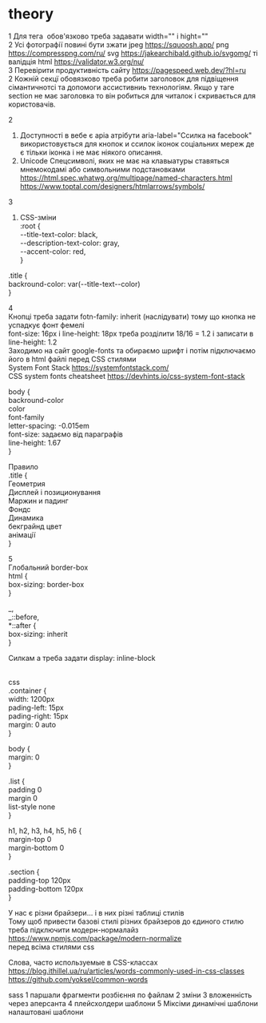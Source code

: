 # theory

1 Для тега <img /> обов'язково треба задавати width="" і hight="" <br/>
2 Усі фотографії повині бути зжати jpeg https://squoosh.app/ png https://compresspng.com/ru/ svg https://jakearchibald.github.io/svgomg/ ті валідція html https://validator.w3.org/nu/ <br/>
3 Перевірити продуктивність сайту https://pagespeed.web.dev/?hl=ru <br/>
2 Кожній секцї обовязково треба робити заголовок для підвіщення сімантичнотсі та допомоги ассистивниь технологіям. Якщо у таге section не має заголовка то він робиться для читалок і скривається для користовачів.

2

1. Доступності в вебе є аріа атрібути aria-label="Ссилка на facebook" використовується для кнопок и ссилок іконок соціальних мереж де є тільки іконка і не має ніякого описання. <br />
2. Unicode Спецсимволі, яких не має на клавыатуры ставяться мнемокодамі або символьними подстановками <br />
   https://html.spec.whatwg.org/multipage/named-characters.html https://www.toptal.com/designers/htmlarrows/symbols/ <br />

3

1. CSS-зміни <br />
   :root { <br />
   --title-text-color: black, <br />
   --description-text-color: gray, <br />
   --accent-color: red, <br />
   } <br />

.title { <br />
backround-color: var(--title-text--color) <br />
} <br />

4 <br />
Кнопці треба задати fotn-family: inherit (наслідувати) тому що кнопка не успадкує фонт фемелі <br />
font-size: 16px і line-height: 18px треба розділити 18/16 = 1.2 і записати в line-height: 1.2 <br />
Заходимо на сайт google-fonts та обираємо шрифт і потім підключаємо його в html файлі перед CSS стилями <br />
System Font Stack https://systemfontstack.com/ <br />
CSS system fonts cheatsheet https://devhints.io/css-system-font-stack <br />

body { <br />
backround-color <br />
color <br />
font-family <br />
letter-spacing: -0.015em <br />
font-size: задаємо від параграфів <br />
line-height: 1.67 <br />
} <br />

Правило <br />
.title { <br />
Геометрия <br />
Дисплей і позиционування <br />
Маржин и падинг <br />
Фондс <br />
Динамика <br />
бекграйнд цвет <br />
анімації <br />
} <br />

5 <br />
Глобальний border-box <br />
html { <br />
box-sizing: border-box <br />
} <br />

_, <br />
_::before, <br />
\*::after { <br />
box-sizing: inherit <br />
} <br />

Силкам а треба задати display: inline-block <br />

<div class="container"></div> <br />
css <br />
.container { <br />
width: 1200px <br />
pading-left: 15px <br />
pading-right: 15px <br />
margin: 0 auto <br />
} <br />

body { <br />
margin: 0 <br />
} <br />

.list { <br />
padding 0 <br />
margin 0 <br />
list-style none <br />
} <br />

h1, h2, h3, h4, h5, h6 { <br />
margin-top 0 <br />
margin-bottom 0 <br />
} <br />

.section { <br />
padding-top 120px <br />
padding-bottom 120px <br />
} <br />

У нас є різни брайзери... і в них різні таблиці стилів <br />
Тому щоб привести базові стилі різних брайзеров до єдиного стилю треба підключити модерн-нормалайз https://www.npmjs.com/package/modern-normalize <br />
перед всіма стилями css

Слова, часто используемые в CSS-классах
https://blog.ithillel.ua/ru/articles/words-commonly-used-in-css-classes
https://github.com/yoksel/common-words

sass
1 паршали фрагменти розбієння по файлам
2 зміни
3 вложенність через аперсанта
4 плейсхолдери шаблони
5 Міксіми динамічні шаблони налаштовані шаблони
